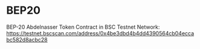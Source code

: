 # BEP20
BEP-20 Abdelnasser Token
Contract in BSC Testnet Network: https://testnet.bscscan.com/address/0x4be3dbd4b4dd4390564cb04eccabc582d8acbc28
